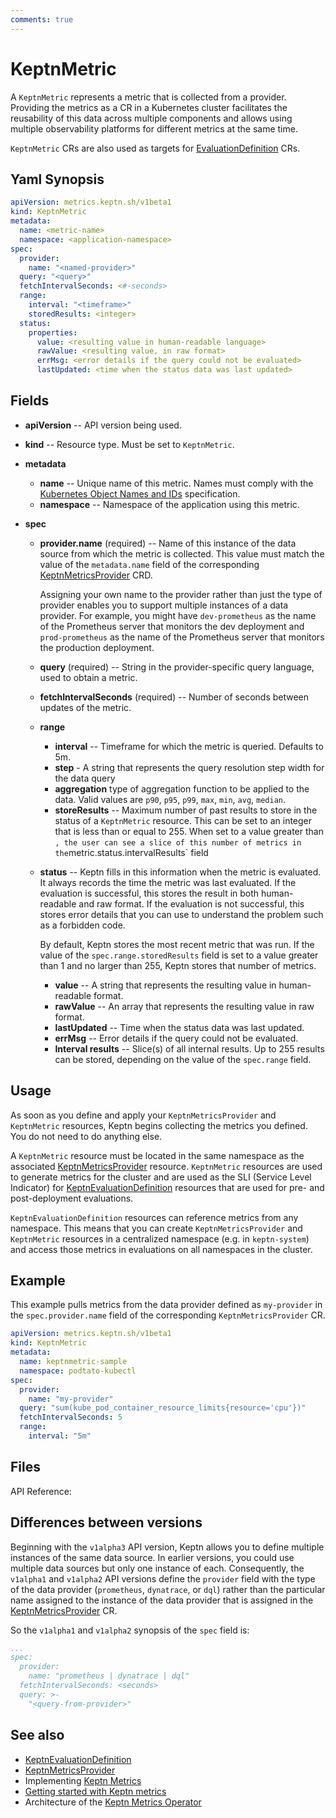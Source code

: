```yaml
---
comments: true
---
```


# KeptnMetric

A `KeptnMetric` represents a metric that is collected from a provider.
Providing the metrics as a CR in a Kubernetes cluster
facilitates the reusability of this data across multiple components
and allows using multiple observability platforms
for different metrics at the same time.

`KeptnMetric` CRs are also used as targets for
[EvaluationDefinition](evaluationdefinition.md) CRs.

## Yaml Synopsis

```yaml
apiVersion: metrics.keptn.sh/v1beta1
kind: KeptnMetric
metadata:
  name: <metric-name>
  namespace: <application-namespace>
spec:
  provider:
    name: "<named-provider>"
  query: "<query>"
  fetchIntervalSeconds: <#-seconds>
  range:
    interval: "<timeframe>"
    storedResults: <integer>
  status:
    properties:
      value: <resulting value in human-readable language>
      rawValue: <resulting value, in raw format>
      errMsg: <error details if the query could not be evaluated>
      lastUpdated: <time when the status data was last updated>
```

## Fields
<!-- markdownlint-disable MD007 -->

* **apiVersion** -- API version being used.

* **kind** -- Resource type.
   Must be set to `KeptnMetric`.

* **metadata**
     * **name** -- Unique name of this metric.
       Names must comply with the
       [Kubernetes Object Names and IDs](https://kubernetes.io/docs/concepts/overview/working-with-objects/names/#dns-subdomain-names)
       specification.
     * **namespace** -- Namespace of the application using this metric.

* **spec**
     * **provider.name** (required) --
       Name of this instance of the data source
       from which the metric is collected.
       This value must match the value of the `metadata.name` field
       of the corresponding [KeptnMetricsProvider](metricsprovider.md) CRD.

          Assigning your own name to the provider
          rather than just the type of provider
          enables you to support multiple instances of a data provider.
          For example, you might have `dev-prometheus`
          as the name of the Prometheus server that monitors the dev deployment
          and `prod-prometheus` as the name of the Prometheus server
          that monitors the production deployment.
     * **query** (required) -- String in the provider-specific query language,
       used to obtain a metric.

     * **fetchIntervalSeconds** (required) --
       Number of seconds between updates of the metric.
     * **range**
          * **interval** -- Timeframe for which the metric is queried.
            Defaults to 5m.
          * **step** - A string that represents
            the query resolution step width for the data query
          * **aggregation**  type of aggregation function
            to be applied to the data.
            Valid values are `p90`, `p95`, `p99`,
            `max`, `min`, `avg`, `median`.
          * **storeResults** -- Maximum number of past results
            to store in the status of a `KeptnMetric` resource.
            This can be set to an integer that is less than or equal to 255.
            When set to a value greater than `,
            the user can see a slice of this number of metrics
            in the`metric.status.intervalResults` field

     * **status** --
       Keptn fills in this information when the metric is evaluated.
       It always records the time the metric was last evaluated.
       If the evaluation is successful,
       this stores the result in both human-readable and raw format.
       If the evaluation is not successful,
       this stores error details that you can use to understand the problem
       such as a forbidden code.

          By default, Keptn stores the most recent metric that was run.
          If the value of the `spec.range.storedResults` field
          is set to a value greater than 1 and no larger than 255,
          Keptn stores that number of metrics.

          * **value** -- A string that represents the resulting value
            in human-readable format.
          * **rawValue** -- An array that represents the resulting value
            in raw format.
          * **lastUpdated** -- Time when the status data was last updated.
          * **errMsg** -- Error details if the query could not be evaluated.
          * **Interval results** -- Slice(s) of all internal results.
            Up to 255 results can be stored,
            depending on the value of the `spec.range` field.
<!-- markdownlint-enable MD007 -->

## Usage

As soon as you define and apply
your `KeptnMetricsProvider` and `KeptnMetric` resources,
Keptn begins collecting the metrics you defined.
You do not need to do anything else.

A `KeptnMetric` resource must be located
in the same namespace as the associated
[KeptnMetricsProvider](metricsprovider.md)
resource.
`KeptnMetric` resources are used to generate metrics for the cluster
and are used as the SLI (Service Level Indicator) for
[KeptnEvaluationDefinition](evaluationdefinition.md)
resources that are used for pre- and post-deployment evaluations.

`KeptnEvaluationDefinition` resources can reference metrics
from any namespace.
This means that you can create `KeptnMetricsProvider`
and `KeptnMetric` resources
in a centralized namespace (e.g. in `keptn-system`)
and access those metrics in evaluations
on all namespaces in the cluster.

## Example

This example pulls metrics from the data provider
defined as `my-provider` in the `spec.provider.name` field
of the corresponding `KeptnMetricsProvider` CR.

```yaml
apiVersion: metrics.keptn.sh/v1beta1
kind: KeptnMetric
metadata:
  name: keptnmetric-sample
  namespace: podtato-kubectl
spec:
  provider:
    name: "my-provider"
  query: "sum(kube_pod_container_resource_limits{resource='cpu'})"
  fetchIntervalSeconds: 5
  range:
    interval: "5m"
```

## Files

API Reference:

## Differences between versions

Beginning with the `v1alpha3` API version,
Keptn allows you to define multiple instances of the same data source.
In earlier versions, you could use multiple data sources
but only one instance of each.
Consequently, the `v1alpha1` and `v1alpha2` API versions
define the `provider` field with the type of the data provider
(`prometheus`, `dynatrace`, or `dql`)
rather than the particular name assigned
to the instance of the data provider
that is assigned in the
[KeptnMetricsProvider](metricsprovider.md) CR.

So the `v1alpha1` and `v1alpha2` synopsis
of the `spec` field is:

```yaml
...
spec:
  provider:
    name: "prometheus | dynatrace | dql"
  fetchIntervalSeconds: <seconds>
  query: >-
    "<query-from-provider>"
```

## See also

* [KeptnEvaluationDefinition](evaluationdefinition.md)
* [KeptnMetricsProvider](metricsprovider.md)
* Implementing [Keptn Metrics](../../guides/evaluatemetrics.md)
* [Getting started with Keptn metrics](../../getting-started/metrics.md)
* Architecture of the [Keptn Metrics Operator](../../components/metrics-operator.md)
